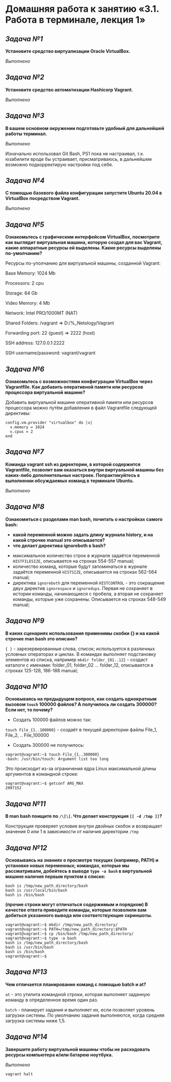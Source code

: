 # **Домашняя работа к занятию «3.1. Работа в терминале, лекция 1»**
## _Задача №1_
**Установите средство виртуализации Oracle VirtualBox.**

_Выполнено_

## _Задача №2_
**Установите средство автоматизации Hashicorp Vagrant.**

_Выполнено_

## _Задача №3_
**В вашем основном окружении подготовьте удобный для дальнейшей работы терминал.**

_Выполнено_

Изначально использовал Git Bash, PS1 пока не настраивал, т.к. юзабилити вроде бы устраивает, присматриваюсь, в дальнейшем возможно подкорректирую настройки под себя.

## _Задача №4_
**С помощью базового файла конфигурации запустите Ubuntu 20.04 в VirtualBox посредством Vagrant.**

_Выполнено_
## _Задача №5_
**Ознакомьтесь с графическим интерфейсом VirtualBox, посмотрите как выглядит виртуальная машина, которую создал для вас Vagrant, какие аппаратные ресурсы ей выделены. Какие ресурсы выделены по-умолчанию?**

Ресурсы по-уполчанию для виртуальной машины, созданной Vagrant:

Base Memory: 1024 Mb

Processors: 2 cpu

Storage: 64 Gb

Video Memory: 4 Mb

Network: Intel PRO/1000MT (NAT)

Shared Folders: /vagrant => D:/%_Netology/Vagrant

Forwarding port: 22 (guest) => 2222 (host)

SSH address: 127.0.0.1:2222

SSH username/password: vagrant/vagrant

## _Задача №6_
**Ознакомьтесь с возможностями конфигурации VirtualBox через Vagrantfile. Как добавить оперативной памяти или ресурсов процессора виртуальной машине?**

Добавить виртуальной машине оперативной памяти или ресурсов процессора можно путём добавления в файл Vagrantfile следующей директивы:
```
config.vm.provider "virtualbox" do |v|
  v.memory = 1024
  v.cpus = 2
end
```
## _Задача №7_
**Команда vagrant ssh из директории, в которой содержится Vagrantfile, позволит вам оказаться внутри виртуальной машины без каких-либо дополнительных настроек. Попрактикуйтесь в выполнении обсуждаемых команд в терминале Ubuntu.**

_Выполнено_

## _Задача №8_
**Ознакомиться с разделами man bash, почитать о настройках самого bash:**
* **какой переменной можно задать длину журнала history, и на какой строчке manual это описывается?**
* **что делает директива ignoreboth в bash?**

- максимальное количество строк в журнале задаётся переменной `HISTFILESIZE`, описывается на строках 554-557 manual;
- количество команд, которые будут запоминаться в журнале задаётся переменной `HISTSIZE`, описывается на строках 562-564 manual;
- директива `ignoreboth` для переменной `HISTCONTROL` - это сокращение двух директив `ignorespace` и `ignoredups`. Первая не сохраняет в истории команды, начинающиеся с пробела, а вторая не сохраняет команды, которые уже сохранены. Описывается на строках 548-549 manual;

## _Задача №9_
**В каких сценариях использования применимы скобки {} и на какой строчке man bash это описано?**

`{ }` - зарезервированные слова, список; используется в различных условных операторах и циклах. В командах выполняет подстановку элементов из списка, например `mkdir folder_{01..12}` - создаст каталоги с именами: folder_01, folder_02 ... folder_12,
описывается в строках 125-128, 186-188 manual;

## _Задача №10_
**Основываясь на предыдущем вопросе, как создать однократным вызовом `touch` 100000 файлов? А получилось ли создать 300000? Если нет, то почему?**

- Создать 100000 файлов можно так:

`touch File_{1..100000}` - создаёт в текущей директории файлы File_1, File_2, .. File_100000

- Создать 300000 не получилось:
```
vagrant@vagrant:~$ touch File_{1..300000}
-bash: /usr/bin/touch: Argument list too long
```
Это происходит из-за ограничения ядра Linux максимальной длины аргументов в командной строке:
```
vagrant@vagrant:~$ getconf ARG_MAX
2097152
```


## _Задача №11_
**В man bash поищите по `/\[\[`. Что делает конструкция `[[ -d /tmp ]]`?**

Конструкция проверяет условие внутри двойных скобок и возвращает значения 0 или 1 в зависимости от наличия директории `/tmp`


## _Задача №12_
**Основываясь на знаниях о просмотре текущих (например, PATH) и установке новых переменных; командах, которые мы рассматривали, добейтесь в выводе `type -a bash` в виртуальной машине наличия первым пунктом в списке:**
```
bash is /tmp/new_path_directory/bash
bash is /usr/local/bin/bash
bash is /bin/bash
```
**(прочие строки могут отличаться содержимым и порядком) В качестве ответа приведите команды, которые позволили вам добиться указанного вывода или соответствующие скриншоты.**
```
vagrant@vagrant:~$ mkdir /tmp/new_path_directory/
vagrant@vagrant:~$ PATH=/tmp/new_path_directory:$PATH
vagrant@vagrant:~$ cp /bin/bash /tmp/new_path_directory/
vagrant@vagrant:~$ type -a bash
bash is /tmp/new_path_directory/bash
bash is /usr/bin/bash
bash is /bin/bash
vagrant@vagrant:~$
```

## _Задача №13_
**Чем отличается планирование команд с помощью batch и at?**

`at` - это утилита командной строки, которая выполняет заданную команду в определенное время один раз.

`batch` - планирует задания и выполняет их, если позволяет уровень загрузки системы. По умолчанию задания выполняются, когда средняя загрузка системы ниже 1,5.

## _Задача №14_
**Завершите работу виртуальной машины чтобы не расходовать ресурсы компьютера и/или батарею ноутбука.**

_Выполнено_

`vagrant halt`
